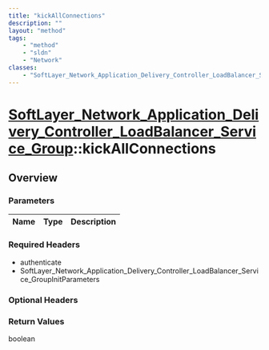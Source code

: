 ```yaml
---
title: "kickAllConnections"
description: ""
layout: "method"
tags:
    - "method"
    - "sldn"
    - "Network"
classes:
    - "SoftLayer_Network_Application_Delivery_Controller_LoadBalancer_Service_Group"
---
```

# [SoftLayer_Network_Application_Delivery_Controller_LoadBalancer_Service_Group](/reference/services/SoftLayer_Network_Application_Delivery_Controller_LoadBalancer_Service_Group)::kickAllConnections




## Overview 


### Parameters 
|Name | Type | Description |
| --- | --- | --- |


### Required Headers
* authenticate
* SoftLayer_Network_Application_Delivery_Controller_LoadBalancer_Service_GroupInitParameters

### Optional Headers

### Return Values
boolean

